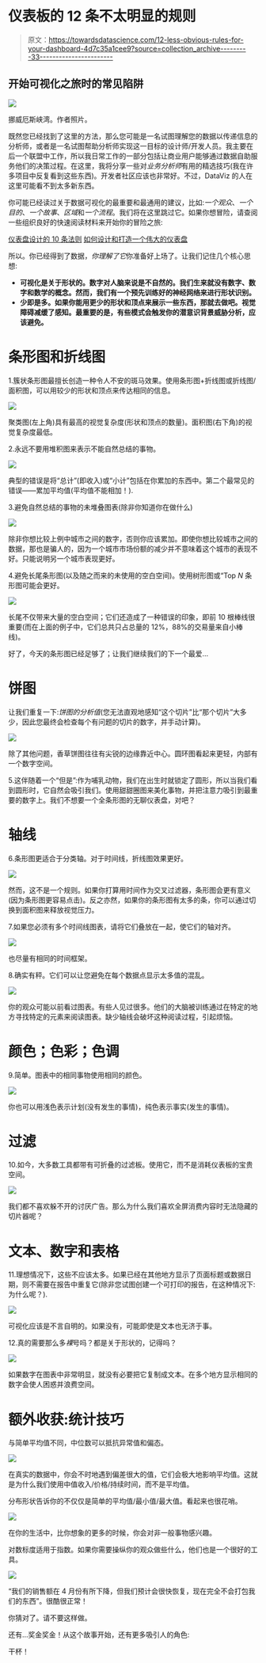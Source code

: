 # 仪表板的 12 条不太明显的规则

> 原文：<https://towardsdatascience.com/12-less-obvious-rules-for-your-dashboard-4d7c35a1cee9?source=collection_archive---------33----------------------->

## 开始可视化之旅时的常见陷阱

![](img/4b17eaf97037f6d2dcb56fb083f1816f.png)

挪威厄斯峡湾。作者照片。

既然您已经找到了这里的方法，那么您可能是一名试图理解您的数据以传递信息的分析师，或者是一名试图帮助分析师实现这一目标的设计师/开发人员。我主要在后一个联盟中工作，所以我日常工作的一部分包括让商业用户能够通过数据自助服务他们的决策过程。在这里，我将分享一些对*业务分析师*有用的精选技巧(我在许多项目中反复看到这些东西)。开发者社区应该也非常好。不过，DataViz 的人在这里可能看不到太多新东西。

你可能已经读过关于数据可视化的最重要和最通用的建议，比如:*一个观众*、*一个目的*、*一个故事*、*区域*和*一个流程*。我们将在这里跳过它。如果你想冒险，请查阅一些组织良好的快速阅读材料来开始你的冒险之旅:

[仪表盘设计的 10 条法则](https://medium.muz.li/10-rules-of-dashboard-design-f1a4123028a2)
[如何设计和打造一个伟大的仪表盘](https://www.geckoboard.com/best-practice/dashboard-design/)

所以。你已经得到了数据，*你理解了它*你准备好上场了。让我们记住几个核心思想:

*   **可视化是关于形状的。数字对人脑来说是不自然的。我们生来就没有数字、数字和数学的概念。然而，我们有一个预先训练好的神经网络来进行形状识别。**
*   **少即是多。如果你能用更少的形状和顶点来展示一些东西，那就去做吧。视觉障碍减缓了感知。最重要的是，有些模式会触发你的潜意识背景威胁分析，应该避免。**

# 条形图和折线图

1.簇状条形图最擅长创造一种令人不安的斑马效果。使用条形图+折线图或折线图/面积图，可以用较少的形状和顶点来传达相同的信息。

![](img/b08a24cfa4c9dff1ed24ab84ce50cbf6.png)

聚类图(左上角)具有最高的视觉复杂度(形状和顶点的数量)。面积图(右下角)的视觉复杂度最低。

2.永远不要用堆积图来表示不能自然总结的事物。

![](img/34a54ee40653eef5b249a0661de5a155.png)

典型的错误是将“总计”(即收入)或“小计”包括在你累加的东西中。第二个最常见的错误——累加平均值(平均值不能相加！).

3.避免自然总结的事物的未堆叠图表(除非你知道你在做什么)

![](img/13e8545ca53a880cb4c74a026285f9e3.png)

除非你想比较上例中城市之间的数字，否则你应该累加。即使你想比较城市之间的数据，那也是骗人的，因为一个城市市场份额的减少并不意味着这个城市的表现不好。只能说明另一个城市表现更好。

4.避免长尾条形图(以及随之而来的未使用的空白空间)。使用树形图或“Top *N* 条形图可能会更好。

![](img/b1d9348191aafbc8cb01b4401a2e04e9.png)

长尾不仅带来大量的空白空间；它们还造成了一种错误的印象，即前 10 根棒线很重要(而在上面的例子中，它们总共只占总量的 12%，88%的交易量来自小棒线)。

好了，今天的条形图已经足够了；让我们继续我们的下一个最爱…

# 饼图

让我们重复一下:*饼图的分析值*(您无法直观地感知“这个切片”比“那个切片”大多少，因此您最终会检查每个有问题的切片的数字，并手动计算)。

![](img/b08f4d9a271226e7f3ccf9afd3368ae1.png)

除了其他问题，香草饼图往往有尖锐的边缘靠近中心。圆环图看起来更轻，内部有一个数字空间。

5.这伴随着一个“但是”:作为哺乳动物，我们在出生时就锁定了圆形，所以当我们看到圆形时，它自然会吸引我们。使用甜甜圈图来美化事物，并把注意力吸引到最重要的数字上。我们不想要一个全条形图的无聊仪表盘，对吧？

# 轴线

6.条形图更适合于分类轴。对于时间线，折线图效果更好。

![](img/772bcaa6c243fccf977be4626fce4103.png)

然而，这不是一个规则。如果你打算用时间作为交叉过滤器，条形图会更有意义(因为条形图更容易点击)。反之亦然，如果你的条形图有太多的条，你可以通过切换到面积图来释放视觉压力。

7.如果您必须有多个时间线图表，请将它们叠放在一起，使它们的轴对齐。

![](img/5f0a877160ea7e3706447e789a7f5519.png)

也尽量有相同的时间框架。

8.确实有秤。它们可以让您避免在每个数据点显示太多值的混乱。

![](img/ad27c45eff40d8dfa72eb6ac87af25e9.png)

你的观众可能以前看过图表。有些人见过很多。他们的大脑被训练通过在特定的地方寻找特定的元素来阅读图表。缺少轴线会破坏这种阅读过程，引起烦恼。

# 颜色；色彩；色调

9.简单。图表中的相同事物使用相同的颜色。

![](img/da388f1480cbeb5c98c71ced0a52eee2.png)

你也可以用浅色表示计划(没有发生的事情)，纯色表示事实(发生的事情)。

# 过滤

10.如今，大多数工具都带有可折叠的过滤板。使用它，而不是消耗仪表板的宝贵空间。

![](img/83ed88be52dab12aa318a212df4ab10a.png)

我们都不喜欢躲不开的讨厌广告。那么为什么我们喜欢全屏消费内容时无法隐藏的切片器呢？

# 文本、数字和表格

11.理想情况下，这些不应该太多。如果已经在其他地方显示了页面标题或数据日期，则不需要在报告中重复它(除非您试图创建一个可打印的报告，在这种情况下:为什么呢？).

![](img/b4f473547266282a9a80be8895a5b125.png)

可视化应该是不言自明的。如果没有，可能即使是文本也无济于事。

12.真的需要那么多*裸*号吗？都是关于形状的，记得吗？

![](img/ae955190916c90ba379af56f69d6cacb.png)

如果数字在图表中非常明显，就没有必要把它复制成文本。在多个地方显示相同的数字会使人困惑并浪费空间。

# 额外收获:统计技巧

与简单平均值不同，中位数可以抵抗异常值和偏态。

![](img/df164701b39ee8a5e57815e90888b4e3.png)

在真实的数据中，你会不时地遇到偏差很大的值，它们会极大地影响平均值。这就是为什么我们使用中值收入/价格/持续时间，而不是平均值。

分布形状告诉你的不仅仅是简单的平均值/最小值/最大值。看起来也很花哨。

![](img/d9215beca87ef8d1fde32807c06840c4.png)

在你的生活中，比你想象的更多的时候，你会对非一般事物感兴趣。

对数标度适用于指数。如果你需要操纵你的观众做些什么，他们也是一个很好的工具。

![](img/9931ae3d1b07c70973ecd1492433caae.png)

“我们的销售额在 4 月份有所下降，但我们预计会很快恢复，现在完全不会打包我们的东西”。很酷很正常！

你猜对了。请不要这样做。

还有…奖金奖金！从这个故事开始，还有更多吸引人的角色:

干杯！